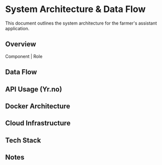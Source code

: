 # System Architecture & Data Flow
This document outlines the system architecture for the farmer's assistant application.

## Overview
Component | Role 

## Data Flow
## API Usage (Yr.no)
## Docker Architecture
## Cloud Infrastructure
## Tech Stack
## Notes